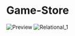# Game-Store

![Preview](https://user-images.githubusercontent.com/114335905/209787874-c27b48dc-b585-4f44-9e3f-90418727cdb4.PNG)
![Relational_1](https://user-images.githubusercontent.com/114335905/209787988-ea28ccfc-da3a-4d8d-a8a3-fcaab9f2b511.png)
